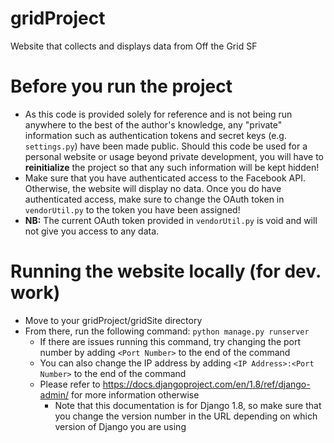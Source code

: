 # gridProject
Website that collects and displays data from Off the Grid SF

# Before you run the project
* As this code is provided solely for reference and is not being run anywhere to the best of the author's knowledge, any "private" information such as authentication tokens and secret keys (e.g. `settings.py`) have been made public. Should this code be used for a personal website or usage beyond private development, you will have to <b>reinitialize</b> the project so that any such information will be kept hidden!
* Make sure that you have authenticated access to the Facebook API. Otherwise, the website will display no data. Once you do have authenticated access, make sure to change the OAuth token in `vendorUtil.py` to the token you have been assigned!
* <b>NB:</b> The current OAuth token provided in `vendorUtil.py` is void and will not give you access to any data.

# Running the website locally (for dev. work)
* Move to your gridProject/gridSite directory
* From there, run the following command: `python manage.py runserver`
  * If there are issues running this command, try changing the port number by adding `<Port Number>` to the end of the command
  * You can also change the IP address by adding `<IP Address>:<Port Number>` to the end of the command
  * Please refer to https://docs.djangoproject.com/en/1.8/ref/django-admin/ for more information otherwise
    * Note that this documentation is for Django 1.8, so make sure that you change the version number in the URL depending on which version of Django you are using
